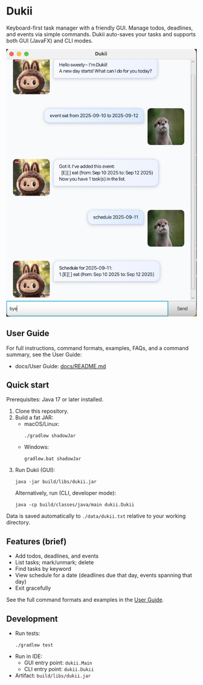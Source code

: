 # Dukii

Keyboard-first task manager with a friendly GUI. Manage todos, deadlines, and events via simple commands. Dukii auto-saves your tasks and supports both GUI (JavaFX) and CLI modes.

![Screenshot](docs/Ui.png)

## User Guide

For full instructions, command formats, examples, FAQs, and a command summary, see the User Guide:

- docs/User Guide: [docs/README.md](docs/README.md)

## Quick start

Prerequisites: Java 17 or later installed.

1. Clone this repository.
2. Build a fat JAR:
   - macOS/Linux:
     ```
     ./gradlew shadowJar
     ```
   - Windows:
     ```
     gradlew.bat shadowJar
     ```
3. Run Dukii (GUI):
   ```
   java -jar build/libs/dukii.jar
   ```
   Alternatively, run (CLI, developer mode):
   ```
   java -cp build/classes/java/main dukii.Dukii
   ```

Data is saved automatically to `./data/dukii.txt` relative to your working directory.

## Features (brief)

- Add todos, deadlines, and events
- List tasks; mark/unmark; delete
- Find tasks by keyword
- View schedule for a date (deadlines due that day, events spanning that day)
- Exit gracefully

See the full command formats and examples in the [User Guide](docs/README.md).

## Development

- Run tests:
  ```
  ./gradlew test
  ```
- Run in IDE:
  - GUI entry point: `dukii.Main`
  - CLI entry point: `dukii.Dukii`
- Artifact: `build/libs/dukii.jar`


